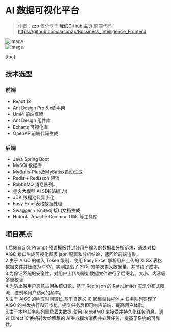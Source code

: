 # AI 数据可视化平台

> 作者：[zzp](https://github.com/Jasonzp)
> 仅分享于 [我的Github 主页](https://github.com/Jasonzp)
> 前端代码：https://github.com/Jasonzp/Bussiness_Intelligence_Frontend

![image](https://github.com/user-attachments/assets/d16f46cc-afff-443e-9234-974e793cc539)  
![image](https://github.com/user-attachments/assets/10bc891f-aad6-41df-b169-73e38e610de6)


[toc]

## 技术选型
### 前端
+ React 18
+ Ant Design Pro 5.x脚手架
+ Umi4 前端框架
+ Ant Design 组件库
+ Echarts 可视化库
+ OpenAPI前端代码生成
### 后端  
+ Java Spring Boot
+ MySQL数据库
+ MyBatis-Plus及MyBatisx自动生成
+ Redis + Redisson 限流
+ RabbitMQ 消息队列。
+ 星火大模型 AI SDK(AI能力)
+ JDK 线程池及异步化
+ Easy Excel表格数据处理
+ Swagger + Knife4j 接口文档生成
+ Hutool、Apache Common Utils 等工具库
## 项目亮点
1.后端自定义 Prompt 预设模板并封装用户输入的数据和分析诉求，通过对接 AIGC 接口生成可视化图表 json 配置和分析结论，返回给前端渲染。  
2.由于 AIGC 的输入 Token 限制，使用 Easy Excel 解析用户上传的 XLSX 表格数据文件并压缩为 CSV，实测提高了 20% 的单次输入数据量、并节约了成本。  
3.为保证系统的安全性，对用户上传的原始数据文件进行了后缀名、大小、内容等多重校验  
4.为防止某用户恶意占用系统资源，基于 Redisson 的 RateLimiter 实现分布式限流，控制单用户访问的频率。    
5.由于 AIGC 的响应时间较长,基于自定义 I0 密集型线程池 + 任务队列实现了 AIGC 的并发执行和异步化，提交任务后即可响应前端，提高用户体验。  
6.由于本地任务队列重启丢失数据,使用 RabbitMO 来接受并持久化任务消息，通过 Direct 交换机转发给解耦的 AI生成模块消费并处理任务，提高了系统的可靠性。

